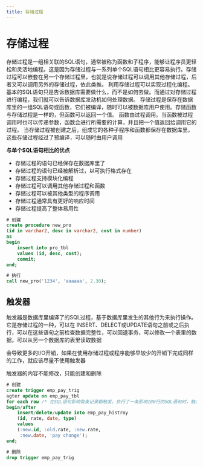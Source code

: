 ```yaml
---
title: 存储过程
---
```


# 存储过程
存储过程是一组相关联的SQL语句，通常被称为函数和子程序，能够让程序员更轻松和灵活地编程。这是因为存储过程与一系列单个SQL语句相比更容易执行。存储过程可以嵌套在另一个存储过程里，也就是说存储过程可以调用其他存储过程，后者又可以调用另外的存储过程，依此类推。
利用存储过程可以实现过程化编程。基本的SQL语句只是告诉数据库需要做什么，而不是如何去做。而通过对存储过程进行编程，我们就可以告诉数据库发动机如何处理数据。
存储过程是保存在数据库里的一组SQL语句或函数，它们被编译，随时可以被数据库用户使用。存储函数与存储过程是一样的，但函数可以返回一个值。
函数由过程调用。当函数被过程调用时也可以传递参数，函数会进行所需要的计算，并且把一个值返回给调用它的过程。
当存储过程被创建之后，组成它的各种子程序和函数都保存在数据库里。这些存储过程经过了预编译，可以随时由用户调用

**与单个SQL语句相比的优点**
* 存储过程的语句已经保存在数据库里了
* 存储过程的语句已经被解析过，以可执行格式存在
* 存储过程支持模块化编程
* 存储过程可以调用其他存储过程和函数
* 存储过程可以被其他类型的程序调用
* 存储过程通常具有更好的响应时间
* 存储过程提高了整体易用性

```sql
# 创建
create procedure new_pro
(id in varchar2, desc in varchar2, cost in number)
as 
begin
    insert into pro_tbl
    values (id, desc, cost);
    commit;
end;

# 执行
call new_pro('1234', 'aaaaaa', 2.30);
```

## 触发器
触发器是数据库里编译了的SQL过程，基于数据库里发生的其他行为来执行操作。它是存储过程的一种，可以在 INSERT、DELECT或UPDATE语句之前或之后执行，可以在这些语句之前检查数据完整性，可以回退事务，可以修改一个表里的数据，可以从另一个数据库的表里读取数据

会导致更多的I/O开销，如果在使用存储过程或程序能够早较少的开销下完成同样的工作，就应该尽量不使用触发器

触发器的内容不能修改，只能创建和删除

```sql
# 创建
create trigger emp_pay_trig
agter update on emp_pay_tbl
for each row /* 在SQL语句影响每条记录都触发。执行了一条影响100行的SQL语句时，触发器会执行100次，如果省略掉，只会执行一次 */
begin/after
    insert/delete/update into emp_pay_histroy
    (id, rate, date, type)
    values
    (:new.id, :old.rate, :new.rate,
     :new.date, 'pay change');
end;

# 删除
drop trigger emp_pay_trig
```


                      